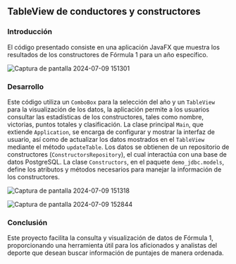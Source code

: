## TableView de conductores y constructores
### Introducción 
El código presentado consiste en una aplicación JavaFX que muestra los resultados de los constructores de Fórmula 1 para un año específico.


![Captura de pantalla 2024-07-09 151301](https://github.com/Dayana-Sabando/TableView_Conductores_Construstores/assets/168872451/b5deb9b5-57ac-480c-9d59-ec8433832601)




### Desarrollo 
Este código utiliza un `ComboBox` para la selección del año y un `TableView` para la visualización de los datos, la aplicación permite a los usuarios consultar las estadísticas de los constructores, tales como nombre, victorias, puntos totales y clasificación. La clase principal `Main`, que extiende `Application`, se encarga de configurar y mostrar la interfaz de usuario, así como de actualizar los datos mostrados en el `TableView` mediante el método `updateTable`. Los datos se obtienen de un repositorio de constructores (`ConstructorsRepository`), el cual interactúa con una base de datos PostgreSQL. La clase `Constructors`, en el paquete `demo_jdbc.models`, define los atributos y métodos necesarios para manejar la información de los constructores.



![Captura de pantalla 2024-07-09 151318](https://github.com/Dayana-Sabando/TableView_Conductores_Construstores/assets/168872451/3ac92761-8ecc-45f4-ac05-d49b725d9cd5)






![Captura de pantalla 2024-07-09 152844](https://github.com/Dayana-Sabando/TableView_Conductores_Construstores/assets/168872451/c06daec8-3262-44b9-a685-e8ccd0f0956d)




### Conclusión 
Este proyecto facilita la consulta y visualización de datos de Fórmula 1, proporcionando una herramienta útil para los aficionados y analistas del deporte que desean buscar información de puntajes de manera ordenada. 
